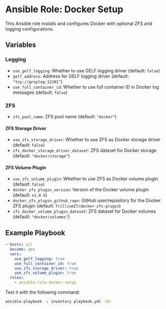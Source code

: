 # Ansible Role: Docker Setup

This Ansible role installs and configures Docker with optional ZFS and logging configurations.

## Variables

### Logging

- `use_gelf_logging`: Whether to use GELF logging driver (default: `false`)
- `gelf_address`: Address for GELF logging driver (default: `"tcp://graylog:12201"`)
- `use_full_container_id`: Whether to use full container ID in Docker log messages (default: `false`)

### ZFS

- `zfs_pool_name`: ZFS pool name (default: `"docker"`)

#### ZFS Storage Driver

- `use_zfs_storage_driver`: Whether to use ZFS as Docker storage driver (default: `false`)
- `zfs_docker_storage_driver_dataset`: ZFS dataset for Docker storage (default: `"docker/storage"`)

#### ZFS Volume Plugin

- `use_zfs_volume_plugin`: Whether to use ZFS as Docker volume plugin (default: `false`)
- `docker_zfs_plugin_version`: Version of the Docker volume plugin (default: `v1.0.5`)
- `docker_zfs_plugin_github_repo`: GitHub user/repository for the Docker ZFS plugin (default: `TrilliumIT/docker-zfs-plugin`)
- `zfs_docker_volume_plugin_dataset`: ZFS dataset for Docker volumes (default: `"docker/volumes"`)

## Example Playbook

```yaml
- hosts: all
  become: yes
  vars:
    use_gelf_logging: true
    use_full_container_id: true
    use_zfs_storage_driver: true
    use_zfs_volume_plugin: true
  roles:
    - ansible-role-docker-setup
```

Test it with the following command:

```bash
ansible-playbook -i inventory playbook.yml -CD
```
